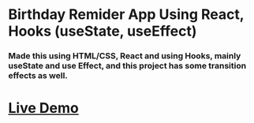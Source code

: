 # Birthday Remider App Using React, Hooks (useState, useEffect)

### Made this using HTML/CSS, React and using Hooks, mainly useState and use Effect, and this project has some transition effects as well.

# [Live Demo](https://ddepu11.github.io/birthday-reminder-react)
